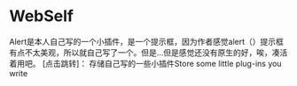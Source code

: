 # WebSelf
 Alert是本人自己写的一个小插件，是一个提示框，因为作者感觉alert（）提示框有点不太美观，所以就自己写了一个。但是...但是感觉还没有原生的好，唉，凑活着用吧。
 [点击跳转]：
存储自己写的一些小插件Store some little plug-ins you write
